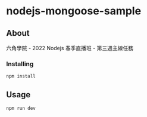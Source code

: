 # nodejs-mongoose-sample

## About <a name = "about"></a>

六角學院 - 2022 Nodejs 春季直播班 - 第三週主線任務

### Installing

```
npm install
```

## Usage <a name = "usage"></a>

```
npm run dev
```
